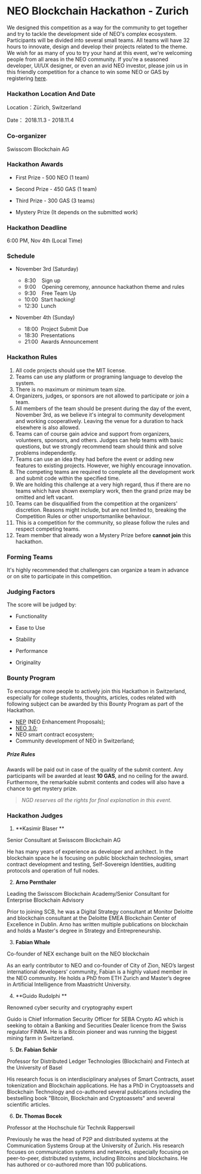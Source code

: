 # NEO Blockchain Hackathon - Zurich

We designed this competition as a way for the community to get together and try to tackle the development side of NEO's complex ecosystem. Participants will be divided into several small teams. All teams will have 32 hours to innovate, design and develop their projects related to the theme. We wish for as many of you to try your hand at this event, we're welcoming people from all areas in the NEO community. If you're a seasoned developer, UI/UX designer, or even an avid NEO investor, please join us in this friendly competition for a chance to win some NEO or GAS by registering [here](https://www.eventbrite.co.uk/e/neo-blockchain-hackathon-zurich-tickets-50528005625).

### Hackathon Location And Date

Location：Zürich, Switzerland

Date： 2018.11.3 - 2018.11.4

### Co-organizer

Swisscom Blockchain AG

### Hackathon Awards

- First Prize - 500 NEO (1 team)

- Second Prize - 450 GAS (1 team)

- Third Prize - 300 GAS (3 teams)

- Mystery Prize (It depends on the submitted work)

### Hackathon Deadline

6:00 PM, Nov 4th (Local Time)

### Schedule

- November 3rd (Saturday)

  - 8:30     &nbsp;&nbsp;&nbsp;Sign up
  - 9:00     &nbsp;&nbsp;&nbsp;Opening ceremony, announce hackathon theme and rules
  - 9:30     &nbsp;&nbsp;&nbsp;Free Team Up
  - 10:00    &nbsp;Start hacking!
  - 12:30    &nbsp;Lunch

- November 4th (Sunday)

   - 18:00 	 &nbsp;Project Submit Due
   - 18:30   &nbsp;Presentations
   - 21:00   &nbsp;Awards Announcement


### Hackathon Rules
1.	All code projects should use the MIT license.
2.	Teams can use any platform or programing language to develop the system.
3.	There is no maximum or minimum team size.
4.	Organizers, judges, or sponsors are not allowed to participate or join a team.
5.	All members of the team should be present during the day of the event, November 3rd, as we believe it's integral to community development and working cooperatively. Leaving the venue for a duration to hack elsewhere is also allowed.
6.	Teams can of course gain advice and support from organizers, volunteers, sponsors, and others. Judges can help teams with basic questions, but we strongly recommend team should think and solve problems independently.
7.	Teams can use an idea they had before the event or adding new features to existing projects. However, we highly encourage innovation.
8.	The competing teams are required to complete all the development work and submit code within the specified time.
9.	We are holding this challenge at a very high regard, thus if there are no teams which have shown exemplary work, then the grand prize may be omitted and left vacant.
10.	Teams can be disqualified from the competition at the organizers' discretion. Reasons might include, but are not limited to, breaking the Competition Rules or other unsportsmanlike behaviour.
11.	This is a competition for the community, so please follow the rules and respect competing teams.
12. Team member that already won a Mystery Prize before **cannot join** this hackathon.

### Forming Teams

It's highly recommended that challengers can organize a team in advance or on site to participate in this competition. 

### Judging Factors

The score will be judged by:

- Functionality

- Ease to Use

- Stability

- Performance

- Originality

### Bounty Program

To encourage more people to actively join this Hackathon in Switzerland, especially for college students, thoughts, articles, codes related with following subject can be awarded by this Bounty Program as part of the Hackathon.

- [NEP](https://github.com/neo-project/proposals) (NEO Enhancement Proposals);
- [NEO 3.0](https://github.com/neo-project/neo/milestone/1);
- NEO smart contract ecosystem;
- Community development of NEO in Switzerland;

##### Prize Rules

Awards will be paid out in case of the quality of the submit content. Any participants will be awarded at least **10 GAS**, and no ceiling for the award. Furthermore, the remarkable submit contents and codes will also have a chance to get mystery prize.

> *NGD reserves all the rights for final explanation in this event.*

### Hackathon Judges

1. **Kasimir Blaser **

  Senior Consultant at Swisscom Blockchain AG

  He has many years of experience as developer and architect. In the blockchain space he is focusing on public blockchain technologies, smart contract development and testing, Self-Sovereign Identities, auditing protocols and operation of full nodes.

2. **Arno Pernthaler** 

  Leading the Swisscom Blockchain Academy/Senior Consultant for Enterprise Blockchain Advisory

  Prior to joining SCB, he was a Digital Strategy consultant at Monitor Deloitte and blockchain consultant at the Deloitte EMEA Blockchain Center of Excellence in Dublin. Arno has written multiple publications on blockchain and holds a Master's degree in Strategy and Entrepreneurship.

3. **Fabian Whale** 

  Co-founder of NEX exchange built on the NEO blockchain

  As an early contributor to NEO and co-founder of City of Zion, NEO’s largest international developers’ community, Fabian is a highly valued member in the NEO community. He holds a PhD from ETH Zurich and Master’s degree in Artificial Intelligence from Maastricht University.

4. **Guido Rudolphi **

  Renowned cyber security and cryptography expert

  Guido is Chief Information Security Officer for SEBA Crypto AG which is seeking to obtain a Banking and Securities Dealer licence from the Swiss regulator FINMA. He is a Bitcoin pioneer and was running the biggest mining farm in Switzerland.

5. **Dr. Fabian Schär** 

  Professor for Distributed Ledger Technologies (Blockchain) and Fintech at the University of Basel

  His research focus is on interdisciplinary analyses of Smart Contracts, asset tokenization and Blockchain applications. He has a PhD in Cryptoassets and Blockchain Technology and co-authored several publications including the bestselling book "Bitcoin, Blockchain and Cryptoassets" and several scientific articles.

6. **Dr. Thomas Bocek**

  Professor at the Hochschule für Technik  Rapperswil
  
  Previously he was the head of P2P and distributed systems at the Communication Systems Group at the University of Zurich. His research focuses on communication systems and networks, especially focusing on peer-to-peer, distributed systems, including Bitcoins and blockchains. He has authored or co-authored more than 100 publications.






